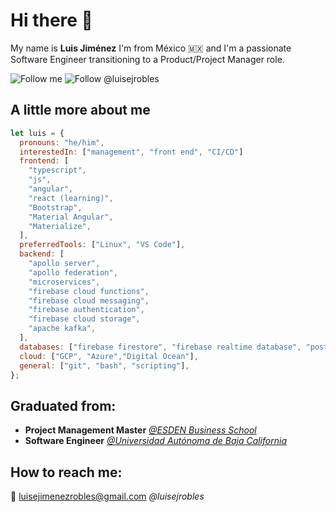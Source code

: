# Hi there 👋

My name is **Luis Jiménez**
I'm from México 🇲🇽 and I'm a passionate Software Engineer transitioning to a Product/Project Manager role.

![Follow me](https://img.shields.io/github/followers/luisejrobles?style=social)
![Follow @luisejrobles](https://img.shields.io/twitter/follow/luisejrobles?style=social)

## A little more about me

```javascript
let luis = {
  pronouns: "he/him",
  interestedIn: ["management", "front end", "CI/CD"]
  frontend: [
    "typescript",
    "js",
    "angular",
    "react (learning)",
    "Bootstrap",
    "Material Angular",
    "Materialize",
  ],
  preferredTools: ["Linux", "VS Code"],
  backend: [
    "apollo server",
    "apollo federation",
    "microservices",
    "firebase cloud functions",
    "firebase cloud messaging",
    "firebase authentication",
    "firebase cloud storage",
    "apache kafka",
  ],
  databases: ["firebase firestore", "firebase realtime database", "postgreSQL"],
  cloud: ["GCP", "Azure","Digital Ocean"],
  general: ["git", "bash", "scripting"],
};
```

## Graduated from:

- **Project Management Master** [_@ESDEN Business School_](https://esden.es/)
- **Software Engineer** [_@Universidad Autónoma de Baja California_](http://www.uabc.mx/)

## How to reach me:

💌 luisejimenezrobles@gmail.com
_@luisejrobles_

<!--
**luisejrobles/luisejrobles** is a ✨ _special_ ✨ repository because its `README.md` (this file) appears on your GitHub profile.

Here are some ideas to get you started:

- 🔭 I’m currently working on ...
- 🌱 I’m currently learning ...
- 👯 I’m looking to collaborate on ...
- 🤔 I’m looking for help with ...
- 💬 Ask me about ...
- 📫 How to reach me: ...
- 😄 Pronouns: ...
- ⚡ Fun fact: ...
-->
